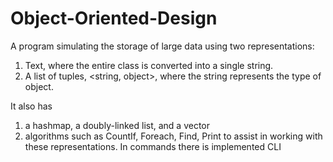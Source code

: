# Object-Oriented-Design
A program simulating the storage of large data using two representations:
1. Text, where the entire class is converted into a single string.
2. A list of tuples, <string, object>, where the string represents the type of object.

It also has

1. a hashmap, a doubly-linked list, and a vector 
2. algorithms such as CountIf, Foreach, Find, Print to assist in working with these representations. 
In commands there is implemented CLI
